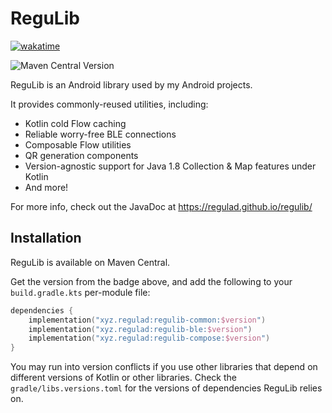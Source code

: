# ReguLib

[![wakatime](https://wakatime.com/badge/user/85016631-21af-4af7-a0fc-5e8c648e855b/project/aa59aad0-81d4-4764-b2a5-0c86f4f54e31.svg)](https://wakatime.com/badge/user/85016631-21af-4af7-a0fc-5e8c648e855b/project/aa59aad0-81d4-4764-b2a5-0c86f4f54e31)

![Maven Central Version](https://img.shields.io/maven-central/v/xyz.regulad/regulib-common)

ReguLib is an Android library used by my Android projects.

It provides commonly-reused utilities, including:

* Kotlin cold Flow caching
* Reliable worry-free BLE connections
* Composable Flow utilities
* QR generation components
* Version-agnostic support for Java 1.8 Collection & Map features under Kotlin
* And more!

For more info, check out the JavaDoc at https://regulad.github.io/regulib/

## Installation

ReguLib is available on Maven Central.

Get the version from the badge above, and add the following to your `build.gradle.kts` per-module file:

```kotlin
dependencies {
    implementation("xyz.regulad:regulib-common:$version")
    implementation("xyz.regulad:regulib-ble:$version")
    implementation("xyz.regulad:regulib-compose:$version")
}
```

You may run into version conflicts if you use other libraries that depend on different versions of Kotlin or other
libraries. Check the `gradle/libs.versions.toml` for the versions of dependencies ReguLib relies on.
